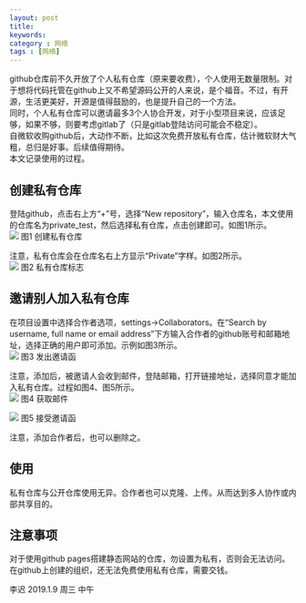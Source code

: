 ```yaml
---
layout: post
title: 
keywords: 
category : 网络
tags : [网络]
---
```


github仓库前不久开放了个人私有仓库（原来要收费），个人使用无数量限制。对于想将代码托管在github上又不希望源码公开的人来说，是个福音。不过，有开源，生活更美好，开源是值得鼓励的，也是提升自己的一个方法。  
同时，个人私有仓库可以邀请最多3个人协合开发，对于小型项目来说，应该足够，如果不够，则要考虑gitlab了（只是gitlab登陆访问可能会不稳定）。  
自微软收购github后，大动作不断，比如这次免费开放私有仓库，估计微软财大气粗，总归是好事。后续值得期待。  
本文记录使用的过程。  

<!-- more -->

## 创建私有仓库
登陆github，点击右上方“+”号，选择“New repository”，输入仓库名，本文使用的仓库名为private_test，然后选择私有仓库，点击创建即可。如图1所示。  
![](https://latelee.github.io/assets/network/githubprivate_1.png)
  图1 创建私有仓库  

注意，私有仓库会在仓库名右上方显示“Private”字样。如图2所示。  
![](https://latelee.github.io/assets/network/githubprivate_2.png)
  图2 私有仓库标志  

## 邀请别人加入私有仓库

在项目设置中选择合作者选项，settings->Collaborators。在“Search by username, full name or email address”下方输入合作者的github账号和邮箱地址，选择正确的用户即可添加。示例如图3所示。  
![](https://latelee.github.io/assets/network/githubprivate_3.png)
  图3 发出邀请函   

注意，添加后，被邀请人会收到邮件，登陆邮箱，打开链接地址，选择同意才能加入私有仓库。过程如图4、图5所示。    
![](https://latelee.github.io/assets/network/githubprivate_4.png)
  图4  获取邮件  

![](https://latelee.github.io/assets/network/githubprivate_5.png)
  图5 接受邀请函   
  
注意，添加合作者后，也可以删除之。  

## 使用
私有仓库与公开仓库使用无异。合作者也可以克隆、上传。从而达到多人协作或内部共享目的。  

## 注意事项
对于使用github pages搭建静态网站的仓库，勿设置为私有，否则会无法访问。  
在github上创建的组织，还无法免费使用私有仓库，需要交钱。  

李迟 2019.1.9 周三 中午